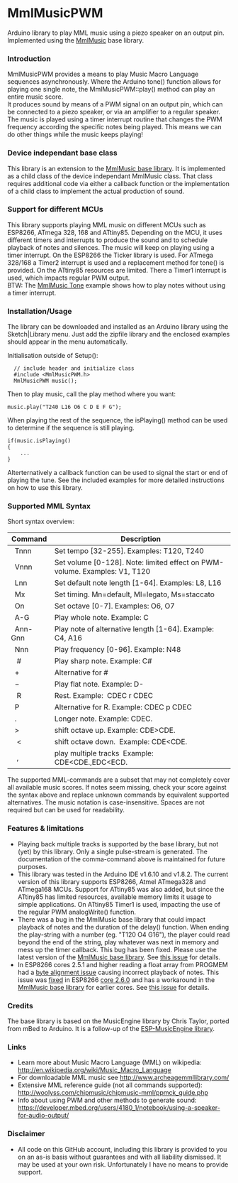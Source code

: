 # MmlMusicPWM
Arduino library to play MML music using a piezo speaker on an output pin. Implemented using the [MmlMusic](https://github.com/maxint-rd/MmlMusic) base library.

### Introduction
MmlMusicPWM provides a means to play Music Macro Language sequences asynchronously. Where the Arduino tone() function allows for playing one single note, the MmlMusicPWM::play() method can play an entire music score.<br>
It produces sound by means of a PWM signal on an output pin, which can be connected to a piezo speaker, or via an amplifier to a regular speaker. The music is played using a timer interrupt routine that changes the PWM frequency according the specific notes being played. This means we can do other things while the music keeps playing!

### Device independant base class
This library is an extension to the [MmlMusic base library](https://github.com/maxint-rd/MmlMusic). It is implemented as a child class of the device independant MmlMusic class. That class requires additional code via either a callback function or the implementation of a child class to implement the actual production of sound.

### Support for different MCUs
This library supports playing MML music on different MCUs such as ESP8266, ATmega 328, 168 and ATtiny85. Depending on the MCU, it uses different timers and interrupts to produce the sound and to schedule playback of notes and silences. The music will keep on playing using a timer interrupt. On the ESP8266 the Ticker library is used. For ATmega 328/168 a Timer2 interrupt is used and a replacement method for tone() is provided. On the ATtiny85 resources are limited. There a Timer1 interrupt is used, which impacts regular PWM output.<br>
BTW: The [MmlMusic Tone](https://github.com/maxint-rd/MmlMusic/tree/master/examples/MmlMusicTone) example shows how to play notes without using a timer interrupt.

### Installation/Usage
The library can be downloaded and installed as an Arduino library using the Sketch|Library menu. Just add the zipfile library and the enclosed examples should appear in the menu automatically. 

Initialisation outside of Setup():
```
  // include header and initialize class
  #include <MmlMusicPWM.h>
  MmlMusicPWM music();
```

Then to play music, call the play method where you want:
```
music.play("T240 L16 O6 C D E F G");
```

When playing the rest of the sequence, the isPlaying() method can be used to determine if the sequence is still playing.
```
if(music.isPlaying()
{
    ...
}
```
Alterternatively a callback function can be used to signal the start or end of playing the tune. See the included examples for more detailed instructions on how to use this library.

### Supported MML Syntax
Short syntax overview:<br>

Command | Description
------------ | -------------
&nbsp;  Tnnn | Set tempo [32-255]. Examples: T120, T240<br>
&nbsp;  Vnnn | Set volume [0-128]. Note: limited effect on PWM-volume. Examples: V1, T120<br>
&nbsp;  Lnn  | Set default note length [1-64]. Examples: L8, L16<br>
&nbsp;  Mx   | Set timing. Mn=default, Ml=legato, Ms=staccato<br>
&nbsp;  On   | Set octave [0-7]. Examples: O6, O7<br>
&nbsp;  A-G  | Play whole note. Example: C<br>
&nbsp;  Ann-Gnn  | Play note of alternative length [1-64]. Example: C4, A16<br>
&nbsp;  Nnn  | Play frequency [0-96]. Example: N48<br>
&nbsp;  #    | Play sharp note. Example: C#<br>
&nbsp;  &plus;    | Alternative for #<br>
&nbsp;  &minus;   | Play flat note. Example: D-<br>
&nbsp;  R    | Rest. Example:  CDEC r CDEC<br>
&nbsp;  P    | Alternative for R. Example:  CDEC p CDEC<br>
&nbsp;  .    | Longer note. Example: CDEC.&nbsp;<br>
&nbsp;  &gt; | shift octave up.  Example: CDE&gt;CDE.&nbsp;<br>
&nbsp;  &lt; | shift octave down.  Example: CDE&lt;CDE.&nbsp;<br>
&nbsp;  , | play multiple tracks  Example: CDE&lt;CDE.,EDC&lt;ECD.&nbsp;<br>

The supported MML-commands are a subset that may not completely cover all available music scores.
If notes seem missing, check your score against the syntax above and replace unknown commands by equivalent supported alternatives. The music notation is case-insensitive. Spaces are not required but can be used for readability.

### Features & limitations
- Playing back multiple tracks is supported by the base library, but not (yet) by this library. Only a single pulse-stream is generated. The documentation of the comma-command above is maintained for future purposes.
- This library was tested in the Arduino IDE v1.6.10 and v1.8.2. The current version of this library supports ESP8266, Atmel ATmega328 and ATmega168 MCUs. Support for ATtiny85 was also added, but since the ATtiny85 has limited resources, available memory limits it usage to simple applications. On ATtiny85 Timer1 is used, impacting the use of the regular PWM analogWrite() function.
- There was a bug in the MmlMusic base library that could impact playback of notes and the duration of the delay() function. When ending the play-string with a number (eg. "T120 O4 G16"), the player could read beyond the end of the string, play whatever was next in memory and mess up the timer callback. This bug has been fixed. Please use the latest version of the [MmlMusic base library](https://github.com/maxint-rd/MmlMusic).  See [this issue](https://github.com/maxint-rd/MmlMusic/issues/1) for details.
- In ESP8266 cores 2.5.1 and higher reading a float array from PROGMEM had a [byte alignment issue](https://github.com/maxint-rd/MmlMusicPWM/issues/2) causing incorrect playback of notes. This issue was [fixed](https://github.com/esp8266/Arduino/pull/6593) in ESP8266 [core 2.6.0](https://github.com/esp8266/Arduino/releases/tag/2.6.0) and has a workaround in the [MmlMusic base library](https://github.com/maxint-rd/MmlMusic) for earlier cores. See [this issue](https://github.com/maxint-rd/MmlMusicPWM/issues/2) for details.

### Credits
The base library is based on the MusicEngine library by Chris Taylor, ported from mBed to Arduino. It is a follow-up of the [ESP-MusicEngine library](https://github.com/maxint-rd/ESP-MusicEngine).

### Links
- Learn more about Music Macro Language (MML) on wikipedia:<br>
   http://en.wikipedia.org/wiki/Music_Macro_Language<br>
- For downloadable MML music see http://www.archeagemmllibrary.com/<br>
- Extensive MML reference guide (not all commands supported):<br>
   http://woolyss.com/chipmusic/chipmusic-mml/ppmck_guide.php<br>
- Info about using PWM and other methods to generate sound:<br>
   https://developer.mbed.org/users/4180_1/notebook/using-a-speaker-for-audio-output/

### Disclaimer
- All code on this GitHub account, including this library is provided to you on an as-is basis without guarantees and with all liability dismissed. It may be used at your own risk. Unfortunately I have no means to provide support.
